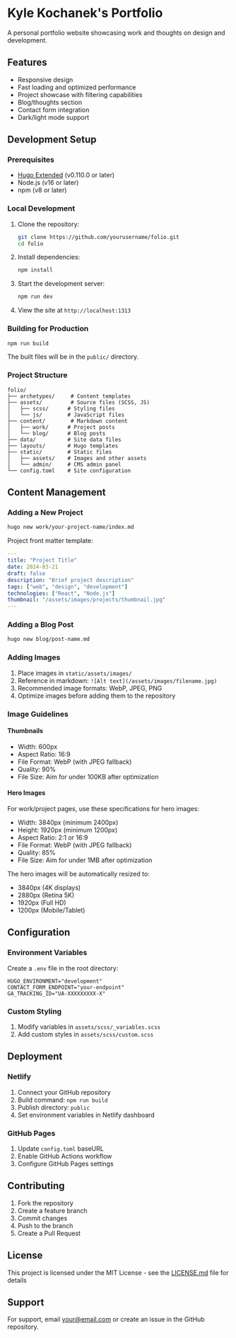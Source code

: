 # Kyle Kochanek's Portfolio

A personal portfolio website showcasing work and thoughts on design and development.

## Features
- Responsive design
- Fast loading and optimized performance
- Project showcase with filtering capabilities
- Blog/thoughts section
- Contact form integration
- Dark/light mode support

## Development Setup

### Prerequisites
- [Hugo Extended](https://gohugo.io/installation/) (v0.110.0 or later)
- Node.js (v16 or later)
- npm (v8 or later)

### Local Development
1. Clone the repository:
   ```bash
   git clone https://github.com/yourusername/folio.git
   cd folio
   ```

2. Install dependencies:
   ```bash
   npm install
   ```

3. Start the development server:
   ```bash
   npm run dev
   ```

4. View the site at `http://localhost:1313`

### Building for Production
```bash
npm run build
```

The built files will be in the `public/` directory.

### Project Structure
```
folio/
├── archetypes/     # Content templates
├── assets/         # Source files (SCSS, JS)
│   ├── scss/      # Styling files
│   └── js/        # JavaScript files
├── content/        # Markdown content
│   ├── work/      # Project posts
│   └── blog/      # Blog posts
├── data/          # Site data files
├── layouts/       # Hugo templates
├── static/        # Static files
│   ├── assets/    # Images and other assets
│   └── admin/     # CMS admin panel
└── config.toml    # Site configuration
```

## Content Management

### Adding a New Project
```bash
hugo new work/your-project-name/index.md
```

Project front matter template:
```yaml
---
title: "Project Title"
date: 2024-03-21
draft: false
description: "Brief project description"
tags: ["web", "design", "development"]
technologies: ["React", "Node.js"]
thumbnail: "/assets/images/projects/thumbnail.jpg"
---
```

### Adding a Blog Post
```bash
hugo new blog/post-name.md
```

### Adding Images
1. Place images in `static/assets/images/`
2. Reference in markdown: `![Alt text](/assets/images/filename.jpg)`
3. Recommended image formats: WebP, JPEG, PNG
4. Optimize images before adding them to the repository

### Image Guidelines
#### Thumbnails
- Width: 600px
- Aspect Ratio: 16:9
- File Format: WebP (with JPEG fallback)
- Quality: 90%
- File Size: Aim for under 100KB after optimization

#### Hero Images
For work/project pages, use these specifications for hero images:
- Width: 3840px (minimum 2400px)
- Height: 1920px (minimum 1200px)
- Aspect Ratio: 2:1 or 16:9
- File Format: WebP (with JPEG fallback)
- Quality: 85%
- File Size: Aim for under 1MB after optimization

The hero images will be automatically resized to:
- 3840px (4K displays)
- 2880px (Retina 5K)
- 1920px (Full HD)
- 1200px (Mobile/Tablet)

## Configuration

### Environment Variables
Create a `.env` file in the root directory:
```env
HUGO_ENVIRONMENT="development"
CONTACT_FORM_ENDPOINT="your-endpoint"
GA_TRACKING_ID="UA-XXXXXXXXX-X"
```

### Custom Styling
1. Modify variables in `assets/scss/_variables.scss`
2. Add custom styles in `assets/scss/custom.scss`

## Deployment

### Netlify
1. Connect your GitHub repository
2. Build command: `npm run build`
3. Publish directory: `public`
4. Set environment variables in Netlify dashboard

### GitHub Pages
1. Update `config.toml` baseURL
2. Enable GitHub Actions workflow
3. Configure GitHub Pages settings

## Contributing
1. Fork the repository
2. Create a feature branch
3. Commit changes
4. Push to the branch
5. Create a Pull Request

## License
This project is licensed under the MIT License - see the [LICENSE.md](LICENSE.md) file for details

## Support
For support, email [your@email.com](mailto:your@email.com) or create an issue in the GitHub repository.
